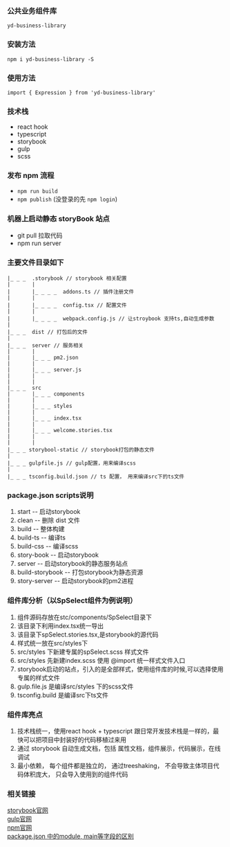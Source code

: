 
### 公共业务组件库 
  `yd-business-library`
### 安装方法
  `npm i yd-business-library -S`
### 使用方法
  `import { Expression } from 'yd-business-library'`
### 技术栈
  - react hook
  - typescript
  - storybook
  - gulp
  - scss

### 发布 npm 流程
  - `npm run build`
  - `npm publish` (没登录的先 `npm login`)

### 机器上启动静态 storyBook 站点
  - git pull 拉取代码
  - npm run server



### 主要文件目录如下
    |_ _ _  .storybook // storybook 相关配置
    |       |
    |       |_ _ _ _  addons.ts // 插件注册文件
    |       |
    |       |_ _ _ _  config.tsx // 配置文件
    |       |
    |       |_ _ _ _  webpack.config.js // 让stroybook 支持ts,自动生成参数
    |
    |_ _ _  dist // 打包后的文件
    |
    |_ _ _  server // 服务相关
    |       |
    |       |_ _ _ pm2.json
    |       |
    |       |_ _ _ server.js
    |       |
    |       |
    |_ _ _  src
    |       |_ _ _ components
    |       |
    |       |_ _ _ styles
    |       |
    |       |_ _ _ index.tsx
    |       |
    |       |_ _ _ welcome.stories.tsx
    |       |
    |       |
    |_ _ _ storybool-static // storybook打包的静态文件
    |
    |_ _ _ gulpfile.js // gulp配置，用来编译scss
    |
    |_ _ _ tsconfig.build.json // ts 配置， 用来编译src下的ts文件

### package.json scripts说明
1. start -- 启动storybook
2. clean -- 删除 dist 文件
3. build -- 整体构建
4. build-ts -- 编译ts
5. build-css -- 编译scss
6. story-book -- 启动storybook
7. server -- 启动storybook的静态服务站点
8. build-storybook -- 打包storybook为静态资源
9. story-server -- 启动storybook的pm2进程

### 组件库分析（以SpSelect组件为例说明）
1. 组件源码存放在stc/components/SpSelect目录下
2. 该目录下利用index.tsx统一导出
3. 该目录下spSelect.stories.tsx,是storybook的源代码
4. 样式统一放在src/styles下
5. src/styles 下新建专属的spSelect.scss 样式文件
6. src/styles 先新建index.scss 使用 @import 统一样式文件入口
7. storybook启动的站点，引入的是全部样式，使用组件库的时候,可以选择使用专属的样式文件
8. gulp.file.js 是编译src/styles 下的scss文件
9. tsconfig.build 是编译src下ts文件

### 组件库亮点
1. 技术栈统一，使用react hook + typescript 跟日常开发技术栈是一样的，最快可以把项目中封装好的代码移植过来用
2. 通过 storybook 自动生成文档，包括
属性文档，组件展示，代码展示，在线调试
3. 最小依赖， 每个组件都是独立的， 通过treeshaking， 不会导致主体项目代码体积庞大， 只会导入使用到的组件代码



### 相关链接
[storybook官网](https://storybook.js.org/)         
[gulp官网](https://www.gulpjs.com.cn/)                
[npm官网](https://www.npmjs.com/)           
[package.json 中的module, main等字段的区别](https://www.cnblogs.com/qianxiaox/p/14041717.html)      
